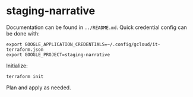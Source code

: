 # staging-narrative

Documentation can be found in `../README.md`. Quick credential config can be done with:

```
export GOOGLE_APPLICATION_CREDENTIALS=~/.config/gcloud/it-terraform.json
export GOOGLE_PROJECT=staging-narrative
```

Initialize:

```
terraform init
```

Plan and apply as needed.
